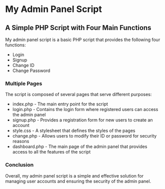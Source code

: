 <h1>My Admin Panel Script</h1>
<h2>A Simple PHP Script with Four Main Functions</h2>

<p>My admin panel script is a basic PHP script that provides the following four functions:</p>

<ul>
	<li>Login</li>
	<li>Signup</li>
	<li>Change ID</li>
	<li>Change Password</li>
</ul>

<h3>Multiple Pages</h3>
<p>The script is composed of several pages that serve different purposes:</p>

<ul>
	<li>index.php - The main entry point for the script</li>
	<li>login.php - Contains the login form where registered users can access the admin panel</li>
	<li>signup.php - Provides a registration form for new users to create an account</li>
	<li>style.css - A stylesheet that defines the styles of the pages</li>
	<li>change.php - Allows users to modify their ID or password for security reasons</li>
	<li>dashboard.php - The main page of the admin panel that provides access to all the features of the script</li>
</ul>

<h3>Conclusion</h3>
<p>Overall, my admin panel script is a simple and effective solution for managing user accounts and ensuring the security of the admin panel. </p>
